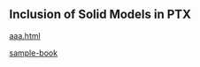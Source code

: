 ## Inclusion of Solid Models in PTX 

[aaa.html](./aaa.html)

[sample-book](./html/sample-book.html)


